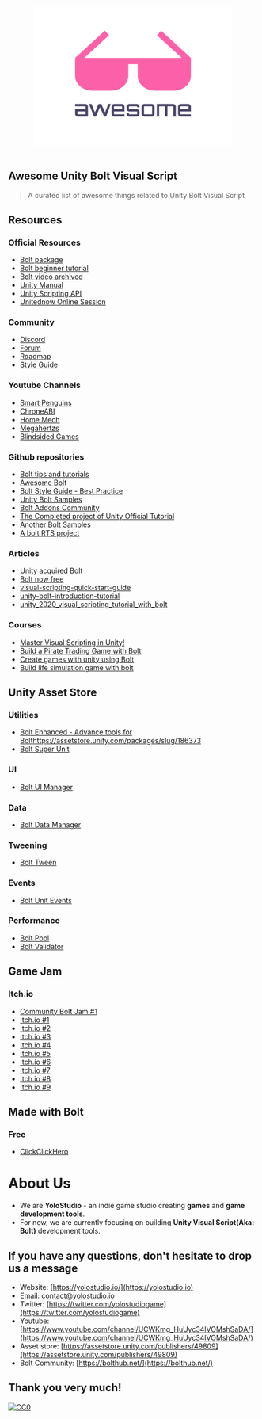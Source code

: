 <p align="center">
  <br>
  <img width="400" src="./assets/logo.svg" alt="logo of Unity Bolt Awesome repository">
  <br>
  <br>
</p>

## Awesome Unity Bolt Visual Script

> A curated list of awesome things related to Unity Bolt Visual Script

## Resources
### Official Resources
- [Bolt package](https://assetstore.unity.com/packages/tools/visual-scripting/bolt-163802)
- [Bolt beginner tutorial](https://learn.unity.com/project/bolt-platformer-tutorial)
- [Bolt video archived](https://learn.unity.com/tutorial/bolt-videos-archived)
- [Unity Manual](https://docs.unity3d.com/2019.3/Documentation/Manual/VisualScripting.html)
- [Unity Scripting API](https://docs.unity3d.com/bolt/1.4/api/index.html)
- [Unitednow Online Session](https://resources.unity.com/unitenow/onlinesessions/visual-scripting-for-programmers-prototyping-team-tools)
### Community
- [Discord](https://discord.com/invite/5FacdJH)
- [Forum](https://forum.unity.com/forums/visual-scripting.537)
- [Roadmap](https://forum.unity.com/threads/visual-scripting-roadmap-update-september-2020.978732/)
- [Style Guide](https://github.com/YoloGameStudio/bolt-style-guide)
### Youtube Channels
- [Smart Penguins](https://www.youtube.com/channel/UCHDFEsDQ8dKjEBEVCbAPZZw)
- [ChroneABI](https://www.youtube.com/channel/UCnafUCl-hEkyJJRjPH_WHbQ)
- [Home Mech](https://www.youtube.com/channel/UCW69tpDEMIbX2rwXKwTnPTQ)
- [Megahertzs](https://www.youtube.com/channel/UCok3GwgJtk1ccN1_NXTaD_g)
- [Blindsided Games](https://www.youtube.com/channel/UCaXTMEgs5frcTPvw9xq6NFw)
### Github repositories
- [Bolt tips and tutorials](https://github.com/YoloGameStudio/bolt-tips-tutorials)
- [Awesome Bolt](https://github.com/YoloGameStudio/awesome-bolt)
- [Bolt Style Guide - Best Practice](https://github.com/YoloGameStudio/bolt-style-guide)
- [Unity Bolt Samples](https://github.com/avashly/Unity-Bolt-Samples)
- [Bolt Addons Community](https://github.com/RealityStop/Bolt.Addons.Community)
- [The Completed project of Unity Official Tutorial](https://github.com/YoloGameStudio/GAME-unity-bolt-tutorial)
- [Another Bolt Samples](https://github.com/naojitaniguchi/UnityBoltSamples)
- [A bolt RTS project](https://github.com/Jsm-Bolt/Bolt-RTS)
### Articles
- [Unity acquired Bolt](https://www.gamasutra.com/view/news/362274/Unity_has_acquired_visual_scripting_solution_Bolt.php)
- [Bolt now free](https://blogs.unity3d.com/2020/07/22/bolt-visual-scripting-is-now-included-in-all-unity-plans/)
- [visual-scripting-quick-start-guide](https://cgcookie.com/articles/visual-scripting-quick-start-guide)
- [unity-bolt-introduction-tutorial](https://www.sovereignmoon.studio/unity-bolt-introduction-tutorial/)
- [unity_2020_visual_scripting_tutorial_with_bolt](https://www.reddit.com/r/gamedev/comments/ibabze/unity_2020_visual_scripting_tutorial_with_bolt/)
### Courses
- [Master Visual Scripting in Unity!](https://www.udemy.com/course/make-games-without-code-unity-visual-scripting)
- [Build a Pirate Trading Game with Bolt](https://www.udemy.com/course/pirate-trading-game-bolt-unity-no-coding-playmaker-visual-scripting/)
- [Create games with unity using Bolt](https://www.udemy.com/course/create-games-with-unity-using-bolt-visual-scripting/)
- [Build life simulation game with bolt](https://www.udemy.com/course/bolt-unity-visual-scripting-life-simulator-game-development-playmaker/)
## Unity Asset Store
### Utilities
- [Bolt Enhanced - Advance tools for Bolt]()https://assetstore.unity.com/packages/slug/186373
- [Bolt Super Unit](https://assetstore.unity.com/packages/tools/visual-scripting/bolt-super-units-177410)
### UI
- [Bolt UI Manager](https://assetstore.unity.com/packages/tools/visual-scripting/bolt-ui-manager-183904)
### Data
- [Bolt Data Manager](https://assetstore.unity.com/packages/tools/utilities/data-manager-helper-bolt-support-178289)
### Tweening
- [Bolt Tween](https://assetstore.unity.com/packages/tools/visual-scripting/bolt-tween-180707)
### Events
- [Bolt Unit Events](https://assetstore.unity.com/packages/tools/visual-scripting/bolt-unity-events-175821)
### Performance
- [Bolt Pool](https://assetstore.unity.com/packages/tools/visual-scripting/bolt-pool-180855)
- [Bolt Validator](https://assetstore.unity.com/packages/tools/visual-scripting/bolt-validator-185175)
## Game Jam
### Itch.io
- [Community Bolt Jam #1]()
- [Itch.io #1](https://itch.io/jam/boltjam-1-)
- [Itch.io #2](https://itch.io/jam/boltjam-2)
- [Itch.io #3](https://itch.io/jam/bolt-jam-3)
- [Itch.io #4](https://itch.io/jam/bolt-jam-4)
- [Itch.io #5](https://itch.io/jam/bolt-jam-5)
- [Itch.io #6](https://itch.io/jam/bolt-jam-6)
- [Itch.io #7](https://itch.io/jam/bolt-jam-7)
- [Itch.io #8](https://itch.io/jam/bolt-jam-8)
- [Itch.io #9](https://itch.io/jam/bolt-jam-9)
## Made with Bolt
### Free
- [ClickClickHero](https://gamejolt.com/games/ClickClickHero/469406)

# About Us
- We are **YoloStudio** - an indie game studio creating **games** and **game development tools**.
- For now, we are currently focusing on building **Unity Visual Script(Aka: Bolt)** development tools.

## If you have any questions, don't hesitate to drop us a message
- Website: [https://yolostudio.io/](https://yolostudio.io)
- Email: [contact@yolostudio.io](mailto:contact@yolostudio.io)
- Twitter: [https://twitter.com/yolostudiogame](https://twitter.com/yolostudiogame)
- Youtube: [https://www.youtube.com/channel/UCWKmg_HuUyc34lVOMshSaDA/](https://www.youtube.com/channel/UCWKmg_HuUyc34lVOMshSaDA/)
- Asset store: [https://assetstore.unity.com/publishers/49809](https://assetstore.unity.com/publishers/49809)
- Bolt Community: [https://bolthub.net/](https://bolthub.net/)

## Thank you very much!

[![CC0](https://i.creativecommons.org/p/zero/1.0/88x31.png)](https://creativecommons.org/publicdomain/zero/1.0/)
